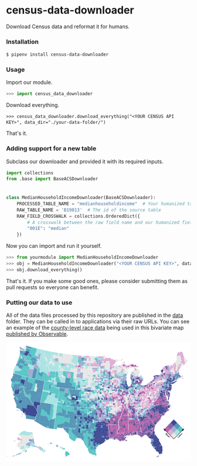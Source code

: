 # census-data-downloader

Download Census data and reformat it for humans.

### Installation

```bash
$ pipenv install census-data-downloader
```

### Usage

Import our module.

```python
>>> import census_data_downloader
```

Download everything.

```
>>> census_data_downloader.download_everything("<YOUR CENSUS API KEY>", data_dir="./your-data-folder/")
```

That's it.

### Adding support for a new table

Subclass our downloader and provided it with its required inputs.

```python
import collections
from .base import BaseACSDownloader


class MedianHouseholdIncomeDownloader(BaseACSDownloader):
    PROCESSED_TABLE_NAME = "medianhouseholdincome"  # Your humanized table name
    RAW_TABLE_NAME = 'B19013'  # The id of the source table
    RAW_FIELD_CROSSWALK = collections.OrderedDict({
        # A crosswalk between the raw field name and our humanized field name.
        "001E": "median"
    })
```

Now you can import and run it yourself.

```python
>>> from yourmodule import MedianHouseholdIncomeDownloader
>>> obj = MedianHouseholdIncomeDownloader("<YOUR CENSUS API KEY>", data_dir="./your-data-folder/")
>>> obj.download_everything()
```

That's it. If you make some good ones, please consider submitting them as pull requests so everyone can benefit.

### Putting our data to use

All of the data files processed by this repository are published in the [data](./data/) folder. They can be called in to applications via their raw URLs. You can see an example of the [county-level race data](https://github.com/datadesk/census-data-downloader/blob/master/data/processed/acs5_2017_race_counties.csv) being used in this bivariate map [published by Observable](https://observablehq.com/@datadesk/black-and-latino-u-s-population-shares).

[![Black and Latino U.S. population shares](./data/race-map.png)](https://observablehq.com/@datadesk/black-and-latino-u-s-population-shares)
